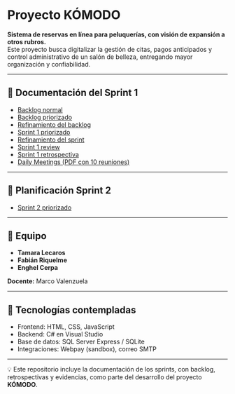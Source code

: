 # Proyecto KÓMODO

**Sistema de reservas en línea para peluquerías, con visión de expansión a otros rubros.**  
Este proyecto busca digitalizar la gestión de citas, pagos anticipados y control administrativo de un salón de belleza, entregando mayor organización y confiabilidad.

---

## 📂 Documentación del Sprint 1

- [Backlog normal](./4%20Sprint1_Backlog_Normal_KOMODO.docx)  
- [Backlog priorizado](./5%20Sprint1_Backlog_Priorizado_KOMODO.docx)  
- [Refinamiento del backlog](./3%20Sprint1_Refinamiento_Backlog_KOMODO.docx)  
- [Sprint 1 priorizado](./7%20Sprint1_Priorizado.docx)  
- [Refinamiento del sprint](./6%20Sprint1_Refinamiento_Sprint.docx)  
- [Sprint 1 review](./1%20Sprint1_Review.docx)  
- [Sprint 1 retrospectiva](./2%20Sprint1_Retrospectiva.docx)  
- [Daily Meetings (PDF con 10 reuniones)](./DailyMeetings_Sprint1_KOMODO.pdf)  

---

## 📂 Planificación Sprint 2
- [Sprint 2 priorizado](./9%20Sprint2_Priorizado_KOMODO.docx)  

---

## 👥 Equipo
- **Tamara Lecaros**  
- **Fabián Riquelme**  
- **Enghel Cerpa**  

**Docente:** Marco Valenzuela  

---

## 📌 Tecnologías contempladas
- Frontend: HTML, CSS, JavaScript  
- Backend: C# en Visual Studio  
- Base de datos: SQL Server Express / SQLite  
- Integraciones: Webpay (sandbox), correo SMTP  

---

💡 Este repositorio incluye la documentación de los sprints, con backlog, retrospectivas y evidencias, como parte del desarrollo del proyecto **KÓMODO**.

